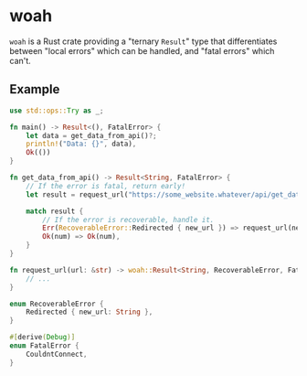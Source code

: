 
# woah

`woah` is a Rust crate providing a "ternary `Result`" type that differentiates between
"local errors" which can be handled, and "fatal errors" which can't.

## Example

```rust
use std::ops::Try as _;

fn main() -> Result<(), FatalError> {
	let data = get_data_from_api()?;
	println!("Data: {}", data),
	Ok(())
}

fn get_data_from_api() -> Result<String, FatalError> {
	// If the error is fatal, return early!
	let result = request_url("https://some_website.whatever/api/get_data")?;

	match result {
		// If the error is recoverable, handle it.
		Err(RecoverableError::Redirected { new_url }) => request_url(new_url),
		Ok(num) => Ok(num),
	}
}

fn request_url(url: &str) -> woah::Result<String, RecoverableError, FatalError> {
	// ...
}

enum RecoverableError {
	Redirected { new_url: String },
}

#[derive(Debug)]
enum FatalError {
	CouldntConnect,
}
```


[post]: http://sled.rs/errors.html "Link to the blog post"
